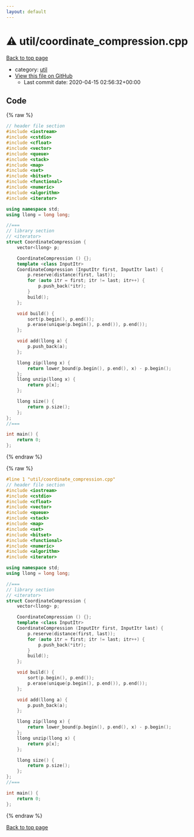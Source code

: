 ```yaml
---
layout: default
---
```


<!-- mathjax config similar to math.stackexchange -->
<script type="text/javascript" async
  src="https://cdnjs.cloudflare.com/ajax/libs/mathjax/2.7.5/MathJax.js?config=TeX-MML-AM_CHTML">
</script>
<script type="text/x-mathjax-config">
  MathJax.Hub.Config({
    TeX: { equationNumbers: { autoNumber: "AMS" }},
    tex2jax: {
      inlineMath: [ ['$','$'] ],
      processEscapes: true
    },
    "HTML-CSS": { matchFontHeight: false },
    displayAlign: "left",
    displayIndent: "2em"
  });
</script>

<script type="text/javascript" src="https://cdnjs.cloudflare.com/ajax/libs/jquery/3.4.1/jquery.min.js"></script>
<script src="https://cdn.jsdelivr.net/npm/jquery-balloon-js@1.1.2/jquery.balloon.min.js" integrity="sha256-ZEYs9VrgAeNuPvs15E39OsyOJaIkXEEt10fzxJ20+2I=" crossorigin="anonymous"></script>
<script type="text/javascript" src="../../assets/js/copy-button.js"></script>
<link rel="stylesheet" href="../../assets/css/copy-button.css" />


# :warning: util/coordinate_compression.cpp

<a href="../../index.html">Back to top page</a>

* category: <a href="../../index.html#05c7e24700502a079cdd88012b5a76d3">util</a>
* <a href="{{ site.github.repository_url }}/blob/master/util/coordinate_compression.cpp">View this file on GitHub</a>
    - Last commit date: 2020-04-15 02:56:32+00:00




## Code

<a id="unbundled"></a>
{% raw %}
```cpp
// header file section
#include <iostream>
#include <cstdio>
#include <cfloat>
#include <vector>
#include <queue>
#include <stack>
#include <map>
#include <set>
#include <bitset>
#include <functional>
#include <numeric>
#include <algorithm>
#include <iterator>

using namespace std;
using llong = long long;

//===
// library section
// <iterator>
struct CoordinateCompression {
    vector<llong> p;

    CoordinateCompression () {};
    template <class InputItr>
    CoordinateCompression (InputItr first, InputItr last) {
        p.reserve(distance(first, last));
        for (auto itr = first; itr != last; itr++) {
            p.push_back(*itr);
        }
        build();
    };

    void build() {
        sort(p.begin(), p.end());
        p.erase(unique(p.begin(), p.end()), p.end());
    };

    void add(llong a) {
        p.push_back(a);
    };

    llong zip(llong x) {
        return lower_bound(p.begin(), p.end(), x) - p.begin();
    };
    llong unzip(llong x) {
        return p[x];
    };

    llong size() {
        return p.size();
    };
};
//===

int main() {
    return 0;
};


```
{% endraw %}

<a id="bundled"></a>
{% raw %}
```cpp
#line 1 "util/coordinate_compression.cpp"
// header file section
#include <iostream>
#include <cstdio>
#include <cfloat>
#include <vector>
#include <queue>
#include <stack>
#include <map>
#include <set>
#include <bitset>
#include <functional>
#include <numeric>
#include <algorithm>
#include <iterator>

using namespace std;
using llong = long long;

//===
// library section
// <iterator>
struct CoordinateCompression {
    vector<llong> p;

    CoordinateCompression () {};
    template <class InputItr>
    CoordinateCompression (InputItr first, InputItr last) {
        p.reserve(distance(first, last));
        for (auto itr = first; itr != last; itr++) {
            p.push_back(*itr);
        }
        build();
    };

    void build() {
        sort(p.begin(), p.end());
        p.erase(unique(p.begin(), p.end()), p.end());
    };

    void add(llong a) {
        p.push_back(a);
    };

    llong zip(llong x) {
        return lower_bound(p.begin(), p.end(), x) - p.begin();
    };
    llong unzip(llong x) {
        return p[x];
    };

    llong size() {
        return p.size();
    };
};
//===

int main() {
    return 0;
};


```
{% endraw %}

<a href="../../index.html">Back to top page</a>

